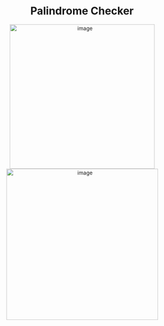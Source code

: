 <h1 align="center"> Palindrome Checker </h1>
<p align="center">
<img width="387" alt="image" src="https://user-images.githubusercontent.com/72634228/189631259-d5be9603-6b1f-40f1-8304-58059b513f67.png">
<img width="405" alt="image" src="https://user-images.githubusercontent.com/72634228/189629363-a18c591a-6172-4ce1-b88f-8c1ab0d9d30f.png">
</p>


